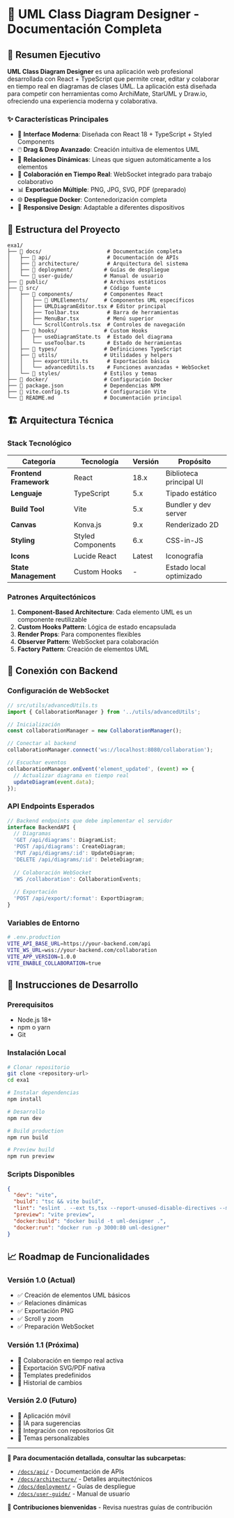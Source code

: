 # 📐 UML Class Diagram Designer - Documentación Completa

## 🎯 Resumen Ejecutivo

**UML Class Diagram Designer** es una aplicación web profesional desarrollada con React + TypeScript que permite crear, editar y colaborar en tiempo real en diagramas de clases UML. La aplicación está diseñada para competir con herramientas como ArchiMate, StarUML y Draw.io, ofreciendo una experiencia moderna y colaborativa.

### ✨ Características Principales

- 🎨 **Interface Moderna**: Diseñada con React 18 + TypeScript + Styled Components
- 🖱️ **Drag & Drop Avanzado**: Creación intuitiva de elementos UML
- 🔗 **Relaciones Dinámicas**: Líneas que siguen automáticamente a los elementos
- 🔄 **Colaboración en Tiempo Real**: WebSocket integrado para trabajo colaborativo
- 📊 **Exportación Múltiple**: PNG, JPG, SVG, PDF (preparado)
- 🌐 **Despliegue Docker**: Contenedorización completa
- 📱 **Responsive Design**: Adaptable a diferentes dispositivos

## 📁 Estructura del Proyecto

```
exa1/
├── 📁 docs/                     # Documentación completa
│   ├── 📁 api/                  # Documentación de APIs
│   ├── 📁 architecture/         # Arquitectura del sistema
│   ├── 📁 deployment/          # Guías de despliegue
│   └── 📁 user-guide/          # Manual de usuario
├── 📁 public/                  # Archivos estáticos
├── 📁 src/                     # Código fuente
│   ├── 📁 components/          # Componentes React
│   │   ├── 📁 UMLElements/     # Componentes UML específicos
│   │   ├── UMLDiagramEditor.tsx # Editor principal
│   │   ├── Toolbar.tsx         # Barra de herramientas
│   │   ├── MenuBar.tsx         # Menú superior
│   │   └── ScrollControls.tsx  # Controles de navegación
│   ├── 📁 hooks/               # Custom Hooks
│   │   ├── useDiagramState.ts  # Estado del diagrama
│   │   └── useToolbar.ts       # Estado de herramientas
│   ├── 📁 types/               # Definiciones TypeScript
│   ├── 📁 utils/               # Utilidades y helpers
│   │   ├── exportUtils.ts      # Exportación básica
│   │   └── advancedUtils.ts    # Funciones avanzadas + WebSocket
│   └── 📁 styles/              # Estilos y temas
├── 📄 docker/                  # Configuración Docker
├── 📄 package.json             # Dependencias NPM
├── 📄 vite.config.ts           # Configuración Vite
└── 📄 README.md                # Documentación principal
```

## 🏗️ Arquitectura Técnica

### Stack Tecnológico

| Categoría | Tecnología | Versión | Propósito |
|-----------|------------|---------|-----------|
| **Frontend Framework** | React | 18.x | Biblioteca principal UI |
| **Lenguaje** | TypeScript | 5.x | Tipado estático |
| **Build Tool** | Vite | 5.x | Bundler y dev server |
| **Canvas** | Konva.js | 9.x | Renderizado 2D |
| **Styling** | Styled Components | 6.x | CSS-in-JS |
| **Icons** | Lucide React | Latest | Iconografía |
| **State Management** | Custom Hooks | - | Estado local optimizado |

### Patrones Arquitectónicos

1. **Component-Based Architecture**: Cada elemento UML es un componente reutilizable
2. **Custom Hooks Pattern**: Lógica de estado encapsulada
3. **Render Props**: Para componentes flexibles
4. **Observer Pattern**: WebSocket para colaboración
5. **Factory Pattern**: Creación de elementos UML

## 🔌 Conexión con Backend

### Configuración de WebSocket

```typescript
// src/utils/advancedUtils.ts
import { CollaborationManager } from '../utils/advancedUtils';

// Inicialización
const collaborationManager = new CollaborationManager();

// Conectar al backend
collaborationManager.connect('ws://localhost:8080/collaboration');

// Escuchar eventos
collaborationManager.onEvent('element_updated', (event) => {
  // Actualizar diagrama en tiempo real
  updateDiagram(event.data);
});
```

### API Endpoints Esperados

```typescript
// Backend endpoints que debe implementar el servidor
interface BackendAPI {
  // Diagramas
  'GET /api/diagrams': DiagramList;
  'POST /api/diagrams': CreateDiagram;
  'PUT /api/diagrams/:id': UpdateDiagram;
  'DELETE /api/diagrams/:id': DeleteDiagram;
  
  // Colaboración WebSocket
  'WS /collaboration': CollaborationEvents;
  
  // Exportación
  'POST /api/export/:format': ExportDiagram;
}
```

### Variables de Entorno

```bash
# .env.production
VITE_API_BASE_URL=https://your-backend.com/api
VITE_WS_URL=wss://your-backend.com/collaboration
VITE_APP_VERSION=1.0.0
VITE_ENABLE_COLLABORATION=true
```

## 🚀 Instrucciones de Desarrollo

### Prerequisitos

- Node.js 18+
- npm o yarn
- Git

### Instalación Local

```bash
# Clonar repositorio
git clone <repository-url>
cd exa1

# Instalar dependencias
npm install

# Desarrollo
npm run dev

# Build production
npm run build

# Preview build
npm run preview
```

### Scripts Disponibles

```json
{
  "dev": "vite",
  "build": "tsc && vite build",
  "lint": "eslint . --ext ts,tsx --report-unused-disable-directives --max-warnings 0",
  "preview": "vite preview",
  "docker:build": "docker build -t uml-designer .",
  "docker:run": "docker run -p 3000:80 uml-designer"
}
```

## 📈 Roadmap de Funcionalidades

### Versión 1.0 (Actual)
- ✅ Creación de elementos UML básicos
- ✅ Relaciones dinámicas
- ✅ Exportación PNG
- ✅ Scroll y zoom
- ✅ Preparación WebSocket

### Versión 1.1 (Próxima)
- 🔄 Colaboración en tiempo real activa
- 🔄 Exportación SVG/PDF nativa
- 🔄 Templates predefinidos
- 🔄 Historial de cambios

### Versión 2.0 (Futuro)
- 📱 Aplicación móvil
- 🤖 IA para sugerencias
- 🔗 Integración con repositorios Git
- 🎨 Temas personalizables

---

📖 **Para documentación detallada, consultar las subcarpetas:**
- [`/docs/api/`](./api/README.md) - Documentación de APIs
- [`/docs/architecture/`](./architecture/README.md) - Detalles arquitectónicos
- [`/docs/deployment/`](./deployment/README.md) - Guías de despliegue
- [`/docs/user-guide/`](./user-guide/README.md) - Manual de usuario

🤝 **Contribuciones bienvenidas** - Revisa nuestras guías de contribución